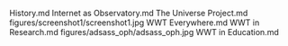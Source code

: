 History.md
Internet as Observatory.md
The Universe Project.md
figures/screenshot1/screenshot1.jpg
WWT Everywhere.md
WWT in Research.md
figures/adsass_oph/adsass_oph.jpg
WWT in Education.md